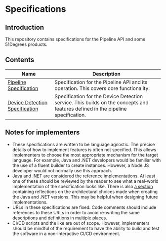 # Specifications

## Introduction

This repository contains specifications for the Pipeline API and some 51Degrees
products.

## Contents

| Name                                                                       | Description                                                                                                                     |
|----------------------------------------------------------------------------|---------------------------------------------------------------------------------------------------------------------------------|
| [Pipeline Specification](pipeline-specification/README.md)                 | Specification for the Pipeline API and its operation. This covers core functionality.                                           |
| [Device Detection Specification](device-detection-specification/README.md) | Specification for the Device Detection service. This builds on the concepts and features defined in the pipeline specification. |

## Notes for implementers

- These specifications are written to be language agnostic. The precise
  details of how to implement features is often not specified. This allows
  implementers to choose the most appropriate mechanism for the target language.
  For example, Java and .NET developers would be familiar with the use of a
  fluent builder to create instances. However, a Node.JS developer would not
  normally use this approach.
- [Java](https://github.com/51Degrees/pipeline-java) and
  [.NET](https://github.com/51Degrees/pipeline-dotnet) are considered the reference
  implementations. At least one of these should be reviewed by the reader to
  see what a real-world implementation of the specification looks like. There
  is also [a section](pipeline-specification/reference-implementation-notes.md)
  containing reflections on the architectural choices made when creating the
  Java and .NET versions. This may be helpful when designing future implementations.
- URLs in these specifications are fixed. Code comments should include
  references to these URLs in order to avoid re-writing the same descriptions
  and definitions in multiple places.
- CI/CD scripts and the like are out of scope. However, implementers should be
  mindful of the requirement to have the ability to build and test the software
  in a non-interactive CI/CD environment.

